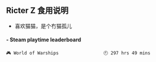 ## Ricter Z 食用说明
- 喜欢猫猫，是个冇猫孤儿

<!-- steam-box start -->
#### - Steam playtime leaderboard
```text
🎮 World of Warships                 🕘 297 hrs 49 mins
```
<!-- Powered by https://github.com/YouEclipse/steam-box . -->
<!-- steam-box end -->
